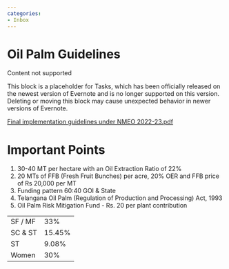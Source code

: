 ```yaml
---
categories:
- Inbox
---
```

# Oil Palm Guidelines

Content not supported

This block is a placeholder for Tasks, which has been officially released on the newest version of Evernote and is no longer supported on this version. Deleting or moving this block may cause unexpected behavior in newer versions of Evernote.

[Final implementation guidelines under NMEO 2022-23.pdf](../files/5fedd816-f50d-44fc-b4a0-28ee1cc385fa.pdf)

# Important Points

1. 30-40 MT per hectare with an Oil Extraction Ratio of 22%
2. 20 MTs of FFB (Fresh Fruit Bunches) per acre, 20% OER and FFB price of Rs 20,000 per MT
3. Funding pattern 60:40 GOI & State
4. Telangana Oil Palm (Regulation of Production and Processing) Act, 1993
5. Oil Palm Risk Mitigation Fund - Rs. 20 per plant contribution

  

  

|     |     |
| --- | --- |
| SF / MF | 33% |
| SC & ST | 15.45% |
| ST  | 9.08% |
| Women | 30% |